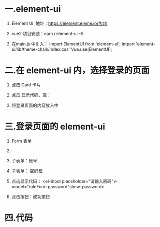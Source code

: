 # 一.element-ui

1. Element Ui ,地址：https://element.eleme.io/#/zh

2. vue2 项目安装：npm i element-ui -S

3. 在main.js 中引入：
import ElementUI from 'element-ui';
import 'element-ui/lib/theme-chalk/index.css'
Vue.use(ElementUI);



# 二.在 element-ui 内，选择登录的页面

1. 点击 Card 卡片

2. 点击 显示代码，取：
<el-card class="box-card">
</el-card>

3. 将登录页面的内容放入<el-card>中


# 三.登录页面的 element-ui

1. Form 表单

2. <el-form :model="ruleForm"                        :rules="rules" ref="ruleForm" class="demo-ruleForm">
<!--  表单验证     绑定：rules的prop：name和password     表单验证规则        -->

3. 子表单：账号<el-form-item label="账号" prop="name">
                <el-input v-model="ruleForm.name" placeholder="请输入内容"></el-input>
              </el-form-item>


4. 子表单： 密码框

5. 点击显示代码：<el-form-item label="密码" prop="password">
                 <el-input placeholder="请输入密码"v-model="ruleForm.password"show-password></el-input>
                </el-form-item>

6. 点击按钮：<el-button type="success">成功按钮</el-button>




# 四.代码
<template>
  <div class="login">
    <el-form
      :model="ruleForm"
      :rules="rules"
      ref="ruleForm"
      class="demo-ruleForm"
    >
      <el-form-item label="账号" prop="name">
        <el-input v-model="ruleForm.name" placeholder="请输入内容"></el-input>
      </el-form-item>
      <el-form-item label="密码" prop="password">
        <el-input
          placeholder="请输入密码"
          v-model="ruleForm.password"
          show-password
        ></el-input>
      </el-form-item>
      <el-button type="success" @click="fn">登录</el-button>
    </el-form>
  </div>
</template>

<script>
export default {
  data() {
    return {
      ruleForm: {
        name: "",
        password: "",
      },
      rules: {
        name: [
          { required: true, message: "请输入账号", trigger: "blur" },//required：对整个表单进行重置， message：提示输入框，trigger：触发方式
          {
            pattern: /^[a-zA-Z][-_a-zA-Z0-9]{5,12}$/,//正则
            message: "格式有误",//输入错误提示文字
            trigger: "blur",//触发方式
          },
        ],
        password: [
          { required: true, message: "请输入密码", trigger: "blur" },
          {
            pattern: /^[a-zA-Z][-_a-zA-Z0-9]{5,12}$/,
            message: "格式有误",
            trigger: "blur",
          },
        ],
      },
    };
  },
  methods: {
    fn(){//点击按钮，同时判断POST请求是否成功，请求成功存token
      gitaaa().then((res)=>{
        if(res.data.code === 200){
          localStorage.setItem('token',res.token)
          this.$router.push("/home")
        }
      })
    }
  },
};
</script>

<style lang="less" scoped>
.login {
  width: 100%;
  height: 100%;
  .el-form {
    width: 100%;
    height: 100%;
    display: flex;
    flex-direction: column;
    justify-content: space-between;
    padding: 30px;
    box-sizing: border-box;
    .el-form-item {
      display: flex;
      .el-input {
        width: 218px;
      }
    }
  }
}
</style>